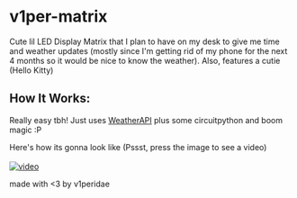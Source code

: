 # v1per-matrix

Cute lil LED Display Matrix that I plan to have on my desk to give me time and weather updates (mostly since I'm getting rid of my phone for the next 4 months so it would be nice to know the weather). Also, features a cutie (Hello Kitty)

## How It Works:
Really easy tbh! Just uses [WeatherAPI](https://weatherapi.com) plus some circuitpython and boom magic :P

Here's how its gonna look like (Pssst, press the image to see a video) <br><br>
[![video](https://cloud-cp4z0u4fs-hack-club-bot.vercel.app/0image.png)](https://cloud-2uzdrd4d0-hack-club-bot.vercel.app/0screen_recording_2025-01-26_171002.mp4)

made with <3 by v1peridae
